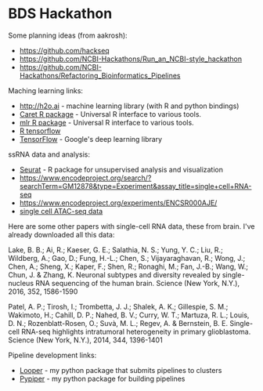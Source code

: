 # BDS Hackathon

Some planning ideas (from aakrosh):

* https://github.com/hackseq
* https://github.com/NCBI-Hackathons/Run_an_NCBI-style_hackathon
* https://github.com/NCBI-Hackathons/Refactoring_Bioinformatics_Pipelines

Maching learning links:
* http://h2o.ai - machine learning library (with R and python bindings)
* [Caret R package](http://topepo.github.io/caret/visualizations.html) - Universal R interface to various tools.
* [mlr R package](https://cran.r-project.org/web/packages/mlr/index.html) - Universal R interface to various tools.
* [R tensorflow](https://github.com/rstudio/tensorflow)
* [TensorFlow](https://www.tensorflow.org/) - Google's deep learning library

ssRNA data and analysis:
* [Seurat](http://satijalab.org/seurat/) - R package for unsupervised analysis and visualization
* https://www.encodeproject.org/search/?searchTerm=GM12878&type=Experiment&assay_title=single+cell+RNA-seq 
* https://www.encodeproject.org/experiments/ENCSR000AJE/
* [single cell ATAC-seq data](https://www.nature.com/nature/journal/v523/n7561/pdf/nature14590.pdf)

Here are some other papers with single-cell RNA data, these from brain. I've already downloaded all this data:

Lake, B. B.; Ai, R.; Kaeser, G. E.; Salathia, N. S.; Yung, Y. C.; Liu, R.; Wildberg, A.; Gao, D.; Fung, H.-L.; Chen, S.; Vijayaraghavan, R.; Wong, J.; Chen, A.; Sheng, X.; Kaper, F.; Shen, R.; Ronaghi, M.; Fan, J.-B.; Wang, W.; Chun, J. & Zhang, K. Neuronal subtypes and diversity revealed by single-nucleus RNA sequencing of the human brain. Science (New York, N.Y.), 2016, 352, 1586-1590

Patel, A. P.; Tirosh, I.; Trombetta, J. J.; Shalek, A. K.; Gillespie, S. M.; Wakimoto, H.; Cahill, D. P.; Nahed, B. V.; Curry, W. T.; Martuza, R. L.; Louis, D. N.; Rozenblatt-Rosen, O.; Suvà, M. L.; Regev, A. & Bernstein, B. E. Single-cell RNA-seq highlights intratumoral heterogeneity in primary glioblastoma. Science (New York, N.Y.), 2014, 344, 1396-1401


Pipeline development links:
* [Looper](http://looper.readthedocs.io/) - my python package that submits pipelines to clusters
* [Pypiper](http://pypiper.readthedocs.io/) - my python package for building pipelines
